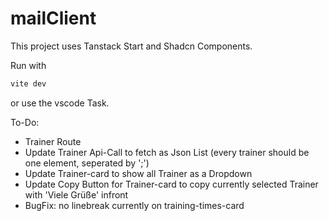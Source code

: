 # mailClient

This project uses Tanstack Start and Shadcn Components.

Run with
```bash
vite dev
```
or use the vscode Task.

To-Do:

- Trainer Route
- Update Trainer Api-Call to fetch as Json List (every trainer should be one element, seperated by ';')
- Update Trainer-card to show all Trainer as a Dropdown 
- Update Copy Button for Trainer-card to copy currently selected Trainer with 'Viele Grüße' infront
- BugFix: no linebreak currently on training-times-card
